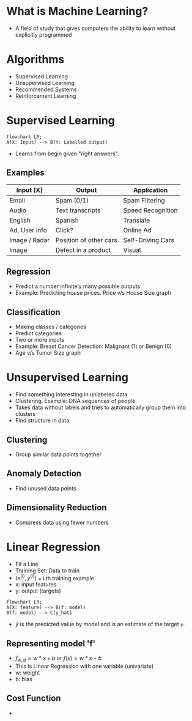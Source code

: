 # What is Machine Learning?
- A field of study that gives computers the ability to learn without explicitly programmed

# Algorithms
- Supervised Learning
- Unsupervised Learning
- Recommended Systems
- Reinforcement Learning

# Supervised Learning
```mermaid
flowchart LR;
A(X: Input) --> B(Y: Labelled output)
```
- Learns from begin given "right answers".
## Examples
| Input (X) | Output | Application |
| ---------- | -------| -----------|
| Email | Spam (0/1) | Spam Filtering| 
| Audio| Text transcripts | Speed Recognition|
| English | Spanish | Translate |
| Ad, User info | Click? | Online Ad |
| Image / Radar | Position of other cars | Self-Driving Cars |
| Image | Defect in a product | Visual |

## Regression
- Predict a number infinitely many possible outputs
- Example: Predicting house prices. Price v/s House Size graph

## Classification
- Making classes / categories
- Predict categories
- Two or more inputs
- Example: Breast Cancer Detection: Malignant (1) or Benign (0)
- Age v/s Tumor Size graph

# Unsupervised Learning
- Find something interesting in unlabeled data
- Clustering. Example: DNA sequences of people
- Takes data without labels and tries to automatically group them into clusters
- Find structure in data
  
## Clustering
- Group similar data points together

## Anomaly Detection
- Find unused data points

## Dimensionality Reduction
- Compress data using fewer numbers

# Linear Regression
- Fit a Line
- Training Set: Data to train
- $(x^{(i)},y^{(i)})$ = i th training example
- x: input features
- y: output (targets)
```mermaid
flowchart LR;
A(X: feature) --> B(f: model)
B(f: model) --> C(y_hat)
```
- $\hat{y}$ is the predicted value by model and is an estimate of the target `y`.

## Representing model 'f'
- $f_{w,b} = w * x + b$ or $f(x) = w * x + b$
- This is Linear Regression with one variable (univariate)
- w: weight
- b: bias

## Cost Function

- 
